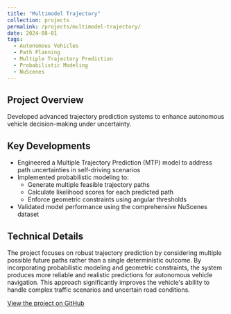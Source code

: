 ```yaml
---
title: "Multimodel Trajectory"
collection: projects
permalink: /projects/multimodel-trajectory/
date: 2024-08-01
tags:
  - Autonomous Vehicles
  - Path Planning
  - Multiple Trajectory Prediction
  - Probabilistic Modeling
  - NuScenes
---
```


## Project Overview
Developed advanced trajectory prediction systems to enhance autonomous vehicle decision-making under uncertainty.

## Key Developments
- Engineered a Multiple Trajectory Prediction (MTP) model to address path uncertainties in self-driving scenarios
- Implemented probabilistic modeling to:
  - Generate multiple feasible trajectory paths
  - Calculate likelihood scores for each predicted path
  - Enforce geometric constraints using angular thresholds
- Validated model performance using the comprehensive NuScenes dataset

## Technical Details
The project focuses on robust trajectory prediction by considering multiple possible future paths rather than a single deterministic outcome. By incorporating probabilistic modeling and geometric constraints, the system produces more reliable and realistic predictions for autonomous vehicle navigation. This approach significantly improves the vehicle's ability to handle complex traffic scenarios and uncertain road conditions.

[View the project on GitHub](https://github.com/Iaryan-21/Multiplw-Trajectory-Generation)